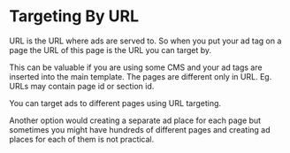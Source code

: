 # Targeting By URL #

URL is the URL where ads are served to. So when you put your ad tag on a page the URL of this page is the URL you can target by.

This can be valuable if you are using some CMS and your ad tags are inserted into the main template. The pages are different only in URL. Eg. URLs may contain page id or section id.

You can target ads to different pages using URL targeting.

Another option would creating a separate ad place for each page but sometimes you might have hundreds of different pages and creating ad places for each of them is not practical.